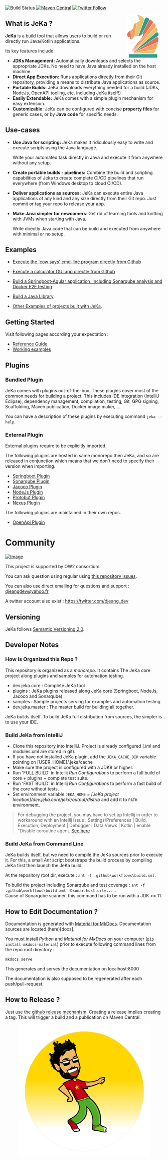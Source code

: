 ![Build Status](https://github.com/jerkar/jeka/actions/workflows/push-master.yml/badge.svg)
[![Maven Central](https://img.shields.io/maven-central/v/dev.jeka/jeka-core)](https://search.maven.org/search?q=g:%22dev.jeka%22%20AND%20a:%22jeka-core%22)
[![Twitter Follow](https://img.shields.io/twitter/follow/JekaBuildTool.svg?style=social)](https://twitter.com/JekaBuildTool)  

<img src="./docs/images/knight-color-logo.svg" width="100" align="right" hspace="15"  />

##  What is JeKa ?

<strong>JeKa</strong> is a build tool that allows users to build or run directly run Java/Kotlin applications. 

Its key features include:

-  **JDKs Management:** Automatically downloads and selects the appropriate JDKs. No need to have Java already installed on the host machine.
-  **Direct App Execution:** Runs applications directly from their Git repository, providing a means to distribute Java applications as source.
-  **Portable Builds:** JeKa downloads everything needed for a build (JDKs, NodeJs, OpenAPI tooling, etc. including JeKa itself!)
-  **Easily Extendable:** JeKa comes with a simple plugin mechanism for easy extension.
-  **Customizable:** JeKa can be configured with concise **property files** for generic cases, or by **Java code** for specific needs.

## Use-cases

- **Use Java for scripting:** JeKa makes it ridiculously easy to write and execute scripts using the Java language.
  
  Write your automated task directly in Java and execute it from anywhere without any setup.

- **Create portable builds - pipelines:** Combine the build and scripting capabilities of Jeka to create complete
  CI/CD pipelines that run everywhere (from Windows desktop to cloud CI/CD).

- **Deliver applications as sources:** JeKa can execute entire Java applications 
  of any kind and any size directly from their Git repo. Just commit or tag your repo to release your app.

- **Make Java simpler for newcomers**: Get rid of learning tools and knitting with JVMs when starting with 
  Java. 
  
  Write directly Java code that can be build and executed from anywhere with minimal or no setup.

## Examples

- [Execute the 'cow says' cmd-line program directly from Github](https://github.com/jeka-dev/demo-cowsay)
- [Execute a calculator GUI app directly from Github](https://github.com/djeang/Calculator-jeka)

- [Build a Springboot-Agular application, including Sonarqube analysis and Docker E2E testing](https://github.com/jeka-dev/demo-project-springboot-angular)

- [Build a Java Library](samples/dev.jeka.samples.basic/jeka/def/dev/jeka/core/samples/demo/JkProjectApiSimple.java)
- [Other Examples of projects built with JeKa](https://github.com/jeka-dev/working-examples).

## Getting Started

Visit following pages according your expectation :

* [Reference Guide](https://jeka-dev.github.io/jeka/)
* [Working examples](https://github.com/jeka-dev/working-examples)

## Plugins

### Bundled Plugin

JeKa comes with plugins out-of-the-box. These plugins cover most of the common needs for building a project. 
This includes IDE integration (IntelliJ Eclipse), 
dependency management, compilation, testing, Git, GPG signing, Scaffolding, Maven publication, Docker image maker, ...

You can have a description of these plugins by executing command `jeka --help`.


### External Plugin

External plugins require to be explicitly imported.

The following plugins are hosted in same monorepo then JeKa, and so are released in conjunction 
which means that we don't need to specify their version when importing.

* [Springboot Plugin](plugins/dev.jeka.plugins.springboot)
* [Sonarqube Plugin](plugins/dev.jeka.plugins.sonarqube)
* [Jacoco Plugin](plugins/dev.jeka.plugins.jacoco)
* [NodeJs Plugin](plugins/dev.jeka.plugins.nodejs)
* [Protobuf Plugin](plugins/dev.jeka.plugins.protobuf)
* [Nexus Plugin](plugins/dev.jeka.plugins.nexus)

The following plugins are maintained in their own repos.

* [OpenApi Plugin](https://github.com/jeka-dev/openapi-plugin)


# Community

<a class="btn btn-link btn-neutral" href="https://projects.ow2.org/view/jeka">
              <img src="https://jeka.dev/images/ow2.svg" alt="Image" height="60" width="60"></a>
              
This project is supported by OW2 consortium.

You can ask question using regular using [this repository issues](https://github.com/jerkar/jerkar/issues).

You can also use direct emailing for questions and support : djeangdev@yahoo.fr

A twitter account also exist : https://twitter.com/djeang_dev

## Versioning 

JeKa follows [Semantic Versioning 2.0](https://semver.org/spec/v2.0.0.html).

## Developer Notes

### How is Organized this Repo ?

This repository is organized as a _monorepo_. It contains The JeKa core project along plugins and samples for 
automation testing.

* dev.jeka.core : Complete JeKa tool
* plugins : JeKa plugins released along JeKa core (Springboot, NodeJs, Jacoco and Sonarqube)
* samples : Sample projects serving for examples and automation testing
* dev.jeka.master : The master build for building all together.

JeKa builds itself. To build JeKa full distribution from sources, the simpler is to use your IDE.

### Build JeKa from IntelliJ

* Clone this repository into IntelliJ. Project is already configured (.iml and modules.xml are stored in git).
* If you have not installed JeKa plugin, add the `JEKA_CACHE_DIR` variable pointing on [USER_HOME]/.jeka/cache
* Make sure the project is configured with a JDK8 or higher.
* Run 'FULL BUILD' in Intellij _Run Configurations_ to perform a full build of core + plugins + complete test suite.
* Run 'FAST BUILD' in Intellij _Run Configurations_ to perform a fast build of the core without tests.
* Set environment variable `JEKA_HOME` = *[JeKa project location]/dev.jeka.core/jeka/output/distrib* and add it to `PATH` environment.

> For debugging the project, you may have to set up Intellij in order to workaround with an Intellij issue :
> Settings/Preferences | Build, Execution, Deployment | Debugger | Data Views | Kotlin | enable "Disable coroutine agent.
> [See here](https://stackoverflow.com/questions/68753383/how-to-fix-classnotfoundexception-kotlinx-coroutines-debug-agentpremain-in-debu)


### Build JeKa from Command Line

JeKa builds itself, but we need to compile the JeKa sources prior to execute it. 
For this, a small _Ant_ script bootstraps the build process by compiling JeKa first then launch 
the JeKa build.

At the repository root dir, execute : `ant -f .github\workflows\build.xml`.

To build the project including Sonarqube and test coverage  : `ant -f .github\workflows\build.xml -Dsonar.host.url=... `.  
Cause of Sonarqube scanner, this command has to be run with a JDK >= 11.


## How to Edit Documentation ?

Documentation is generated with [Material for MkDocs](https://squidfunk.github.io/mkdocs-material/). Documentation sources are located (here)[docs].

You must install _Python_ and _Material for MkDocs_ on your computer 
(`pip install mkdocs-material`) prior to execute following command lines from the repo root directory :
```shell
mkdocs serve
```
This generates and serves the documentation on localhost:8000

The documentation is also supposed to be regenerated after each push/pull-request.


## How to Release ?

Just use the [github release mechanism](https://github.com/jeka-dev/jeka/releases).
Creating a release implies creating a tag. This will trigger a build and a publication on Maven Central.

<p align="center">
    <img src="docs/images/mascot.png" width='420' height='420' />
</p>


